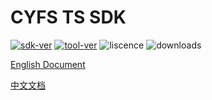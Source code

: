 # CYFS TS SDK

[![sdk-ver](https://img.shields.io/npm/v/cyfs-sdk-nightly?label=sdk&style=plastic)](https://www.npmjs.com/package/cyfs-sdk-nightly)
[![tool-ver](https://img.shields.io/npm/v/cyfs-tool-nightly?label=tool&style=plastic)](https://www.npmjs.com/package/cyfs-tool-nightly)
![liscence](https://img.shields.io/npm/l/cyfs-sdk-nightly?style=plastic)
![downloads](https://img.shields.io/npm/dt/cyfs-sdk-nightly?style=plastic)

[English Document](./doc/en/README.md)

[中文文档](./doc/cn/README.md)